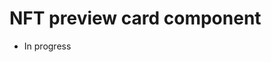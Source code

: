# NFT preview card component

- In progress

<!-- :heavy_check_mark: This is a solution to the [NFT preview card component challenge on Frontend Mentor](https://www.frontendmentor.io/challenges/nft-preview-card-component-SbdUL_w0U).

Frontend Mentor challenges help you improve your coding skills by building realistic projects.

## Overview

### The challenge

Users should be able to:

- View the optimal layout depending on their device's screen size
- See hover states for interactive elements

### Screenshot

<img src="./design/desktop-preview.jpg" alt="screenshot" width="400"/>
  
### Links

- Live Site URL: [https://dewslyse.github.io/FEM_Solutions/nft-preview-card-component/](https://dewslyse.github.io/FEM_Solutions/nft-preview-card-component/)
- Solution URL: [https://github.com/dewslyse/FEM_Solutions/tree/main/nft-preview-card-component](https://github.com/dewslyse/FEM_Solutions/tree/main/nft-preview-card-component)
- View [solution on Frontend mentor]() :fire: -->

